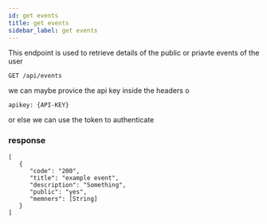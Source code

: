 ```yaml
---
id: get events
title: get events
sidebar_label: get events
---
```


This endpoint is used to retrieve details of the public or priavte events of the user 

```
GET /api/events
```

we can maybe provice the api key inside the headers o

```
apikey: {API-KEY}
```
or else we can use the token to authenticate 

### response 

```
[
   {
      "code": "200",
      "title": "example event",
      "description": "Something",
      "public": "yes",
      "memners": [String]
   }
]

```
